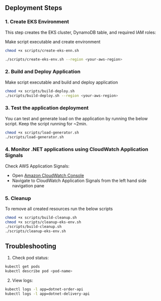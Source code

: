 ## Deployment Steps

### 1. Create EKS Environment

This step creates the EKS cluster, DynamoDB table, and required IAM roles:

Make script executable and create environment


```bash
chmod +x scripts/create-eks-enn.sh

./scripts/create-eks-env.sh --region <your-aws-region>

```

### 2. Build and Deploy Application

Make script executable and build and deploy application

```bash
chmod +x scripts/build-deploy.sh
./scripts/build-deploy.sh --region <your-aws-region>
```

### 3. Test the application deployment

You can test and generate load on the application by running the below script. Keep the script running for ~2min.
```bash
chmod +x scripts/load-generator.sh
./scripts/load-generator.sh 
```

### 4. Monitor .NET applications using CloudWatch Application Signals

Check AWS Application Signals:

- Open [Amazon CloudWatch Console](https://console.aws.amazon.com/cloudwatch/)
- Navigate to CloudWatch Application Signals from the left hand side navigation pane


### 5. Cleanup
To remove all created resources run the below scripts

```bash    
chmod +x scripts/build-cleanup.sh
chmod +x scripts/cleanup-eks-env.sh
./scripts/build-cleanup.sh
./scripts/cleanup-eks-env.sh
```
  

## Troubleshooting

1. Check pod status:
```bash
kubectl get pods
kubectl describe pod <pod-name>
```

2. View logs:
```bash
kubectl logs -l app=dotnet-order-api
kubectl logs -l app=dotnet-delivery-api
```
